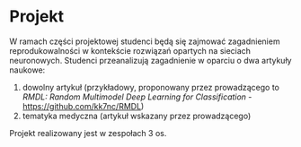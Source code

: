 # Projekt

W ramach części projektowej studenci będą się zajmować zagadnieniem reprodukowalności w kontekście rozwiązań opartych na sieciach neuronowych.
Studenci przeanalizują zagadnienie w oparciu o dwa artykuły naukowe:
1. dowolny artykuł (przykładowy, proponowany przez prowadzącego to *RMDL: Random Multimodel Deep Learning for Classification* - https://github.com/kk7nc/RMDL)
2. tematyka medyczna (artykuł wskazany przez prowadzącego)

Projekt realizowany jest w zespołach 3 os.
